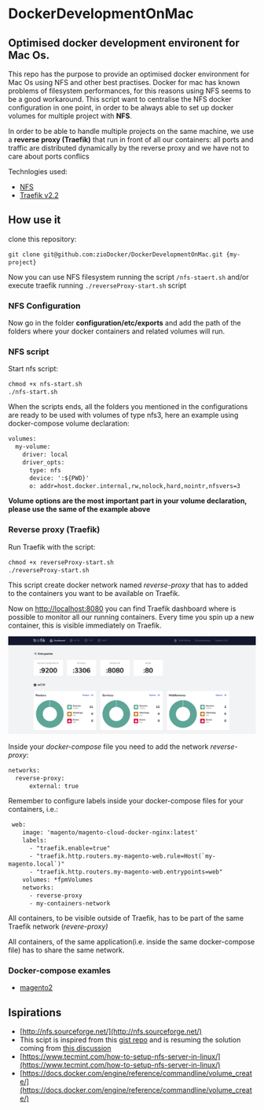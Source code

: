 # DockerDevelopmentOnMac
Optimised docker development environent for Mac Os.
---

This repo has the purpose to provide an optimised docker environment for Mac Os using NFS and other best practises.
Docker for mac has known problems of filesystem performances, for this reasons using NFS seems to be a good workaround.
This script want to centralise the NFS docker configuration in one point, in order to be always able to set up docker
volumes for multiple project with **NFS**.

In order to be able to handle multiple projects on the same machine, we use a **reverse proxy (Traefik)** that run in front of all our 
containers: all ports and traffic  are distributed dynamically by the reverse proxy and we have not to care about ports
 conflics

Technlogies used:
* [NFS](https://en.wikipedia.org/wiki/Network_File_System)
* [Traefik v2.2](https://github.com/containous/traefik)

## How use it
clone this repository:
```
git clone git@github.com:zioDocker/DockerDevelopmentOnMac.git {my-project}
```
Now you can use NFS filesystem running the script `/nfs-staert.sh` and/or execute traefik running `./reverseProxy-start.sh` script

### NFS Configuration
Now go in the folder **configuration/etc/exports** and add the path of the folders where your docker containers
and related volumes will run.

### NFS script

Start nfs script:
```
chmod +x nfs-start.sh
./nfs-start.sh
```

When the scripts ends, all the folders you mentioned in the configurations are ready to be used with volumes of type 
nfs3, here an example using docker-compose volume declaration:
```
volumes:
  my-volume:
    driver: local
    driver_opts:
      type: nfs
      device: ':${PWD}'
      o: addr=host.docker.internal,rw,nolock,hard,nointr,nfsvers=3
```

**Volume options are the most important part in your volume declaration, please use the same of the example above**

### Reverse proxy (Traefik)
Run Traefik with the script:
```
chmod +x reverseProxy-start.sh
./reverseProxy-start.sh
```
This script create docker network named *reverse-proxy* that has to added to the containers you want to be available 
on Traefik.

Now on [http://localhost:8080](http://localhost:8080) you can find Traefik dashboard where is possible to monitor 
all our running containers.
Every time you spin up a new container, this is visible immediately on Traefik.

![](doc/traefik2.2dashboard.png)

Inside your *docker-compose* file you need to add the network *reverse-proxy*:
```
networks:
  reverse-proxy:
      external: true
```
Remember to configure labels inside your docker-compose files for your containers, i.e.:
```
 web:
    image: 'magento/magento-cloud-docker-nginx:latest'
    labels:
      - "traefik.enable=true"
      - "traefik.http.routers.my-magento-web.rule=Host(`my-magento.local`)"
      - "traefik.http.routers.my-magento-web.entrypoints=web"
    volumes: *fpmVolumes
    networks:
      - reverse-proxy
      - my-containers-network
```
All containers, to be visible outside of Traefik, has to be part of the same Traefik network (*revere-proxy)*

All containers, of the same application(i.e. inside the same docker-compose file) has to share the same network.

### Docker-compose examles
* [magento2](docker-compose-examples/magento2.yml)

## Ispirations
- [http://nfs.sourceforge.net/](http://nfs.sourceforge.net/)
- This scipt is inspired from this 
[gist repo](https://gist.github.com/seanhandley/7dad300420e5f8f02e7243b7651c6657#file-setup_native_nfs_docker_osx-sh) 
and is resuming the solution coming from [this discussion](https://github.com/docker/for-mac/issues/1592)
- [https://www.tecmint.com/how-to-setup-nfs-server-in-linux/](https://www.tecmint.com/how-to-setup-nfs-server-in-linux/)
- [https://docs.docker.com/engine/reference/commandline/volume_create/](https://docs.docker.com/engine/reference/commandline/volume_create/)

